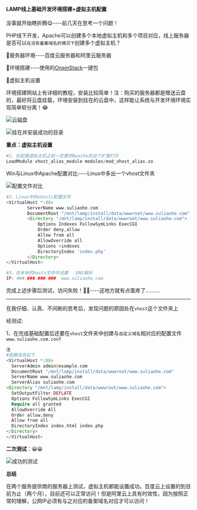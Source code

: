 #### 			LAMP线上基础开发环境搭建+虚拟主机配置

没事就开始瞎折腾😋----前几天在思考一个问题！

PHP线下开发，Apache可以创建多个本地虚拟主机和多个项目对应，线上服务器是否可以`在没有备案域名的情况下`创建多个虚拟主机？

🍡服务器环境----百度云服务器和阿里云服务器

🍢环境搭建----使用的[OneinStack](https://oneinstack.com)一键包

🍾虚拟主机设置

环境搭建网站上有详细的教程，安装比较简单！注：购买的服务器都是赠送云盘的，最好将云盘挂载，环境安装到挂在的云盘中，这样能让系统与开发环境环境实现简单软分离！😂

![云磁盘](https://github.com/jinwo/coding/blob/master/img/%E4%BA%91%E7%A3%81%E7%9B%98.png)

![挂在并安装成功的目录](https://github.com/jinwo/coding/blob/master/img/%E6%8C%82%E5%9C%A8%E5%B9%B6%E5%AE%89%E8%A3%85%E6%88%90%E5%8A%9F%E7%9A%84%E7%9B%AE%E5%BD%95.png)

**重点：虚拟主机设置**

```php
#1、在配置虚拟主机之前一定要把Apache的这个扩展打开
LoadModule vhost_alias_module modules/mod_vhost_alias.so
```

Win与Linux中Apache配置对比----Linux中多出一个vhost文件夹

![配置文件对比](https://github.com/jinwo/coding/blob/master/img/%E9%85%8D%E7%BD%AE%E6%96%87%E4%BB%B6%E5%AF%B9%E6%AF%94.png)

```php
#2、Linux中的vhosts配置文件
<VirtualHost *:88>
        ServerName www.suliaohe.com
        DocumentRoot "/mnt/lamp/install/data/wwwroot/www.suliaohe.com"
        <Directory "/mnt/lamp/install/data/wwwroot/www.suliaohe.com">
            Options Indexes FollowSymLinks ExecCGI
            Order deny,allow
            Allow from all
            AllowOverride all
            Options +indexes
            DirectoryIndex 'index.php'
        </Directory>
</VirtualHost>
```

```php
#3、在本地的hosts文件中设置   DNS解析
IP: ###.###.###.###	 www.suliaohe.com
```

完成上述步骤后测试，访问失败！🤢🤢----这地方就有点蛋疼了..........

------

在我仔细、认真、不间断的思考后，发现问题的原因处在`vhost`这个文件夹上

经测试:

1、在完成基础配置后还要在`vhost`文件夹中创建与`自定义域名`相对应的配置文件`www.suliaohe.com.conf`

```php
注
#配置信息如下
<VirtualHost *:88>
  ServerAdmin admin@example.com
  DocumentRoot "/mnt/lamp/install/data/wwwroot/www.suliaohe.com"
  ServerName www.suliaohe.com
  ServerAlias suliaohe.com
<Directory "/mnt/lamp/install/data/wwwroot/www.suliaohe.com">
  SetOutputFilter DEFLATE
  Options FollowSymLinks ExecCGI
  Require all granted
  AllowOverride All
  Order allow,deny
  Allow from all
  DirectoryIndex index.html index.php
</Directory>
</VirtualHost>
```

**二次测试**：😀😀

![成功的测试](https://github.com/jinwo/coding/blob/master/img/%E6%88%90%E5%8A%9F%E7%9A%84%E6%B5%8B%E8%AF%95.png)



**总结**

​	在两个服务提供商的服务器上测试，虚拟主机都能设置成功。百度云上设置的到目前为止（两个月），目前还可以正常访问！但是阿里云上具有时效性，因为按照正常的理解，公网IP必须有与之对应的备案域名对应才可以访问！